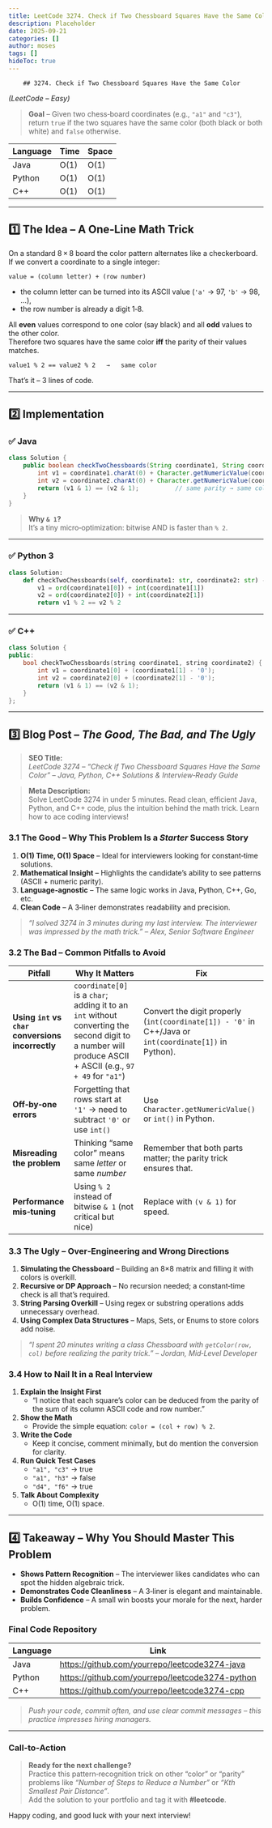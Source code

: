 ```yaml
---
title: LeetCode 3274. Check if Two Chessboard Squares Have the Same Color - 
description: Placeholder
date: 2025-09-21
categories: []
author: moses
tags: []
hideToc: true
---
```

        ## 3274. Check if Two Chessboard Squares Have the Same Color  
*(LeetCode – Easy)*  

> **Goal** – Given two chess‑board coordinates (e.g., `"a1"` and `"c3"`), return `true` if the two squares have the same color (both black or both white) and `false` otherwise.  

| Language | Time | Space |
|----------|------|-------|
| Java | O(1) | O(1) |
| Python | O(1) | O(1) |
| C++ | O(1) | O(1) |

---

## 1️⃣  The Idea – A One‑Line Math Trick

On a standard 8 × 8 board the color pattern alternates like a checkerboard.  
If we convert a coordinate to a single integer:

```
value = (column letter) + (row number)
```

* the column letter can be turned into its ASCII value (`'a'` → 97, `'b'` → 98, …),
* the row number is already a digit 1‑8.

All **even** values correspond to one color (say black) and all **odd** values to the other color.  
Therefore two squares have the same color **iff** the parity of their values matches.

```text
value1 % 2 == value2 % 2   →   same color
```

That’s it – 3 lines of code.

---

## 2️⃣  Implementation

### ✅ Java

```java
class Solution {
    public boolean checkTwoChessboards(String coordinate1, String coordinate2) {
        int v1 = coordinate1.charAt(0) + Character.getNumericValue(coordinate1.charAt(1));
        int v2 = coordinate2.charAt(0) + Character.getNumericValue(coordinate2.charAt(1));
        return (v1 & 1) == (v2 & 1);          // same parity → same color
    }
}
```

> **Why `& 1`?**  
> It’s a tiny micro‑optimization: bitwise AND is faster than `% 2`.

---

### ✅ Python 3

```python
class Solution:
    def checkTwoChessboards(self, coordinate1: str, coordinate2: str) -> bool:
        v1 = ord(coordinate1[0]) + int(coordinate1[1])
        v2 = ord(coordinate2[0]) + int(coordinate2[1])
        return v1 % 2 == v2 % 2
```

---

### ✅ C++

```cpp
class Solution {
public:
    bool checkTwoChessboards(string coordinate1, string coordinate2) {
        int v1 = coordinate1[0] + (coordinate1[1] - '0');
        int v2 = coordinate2[0] + (coordinate2[1] - '0');
        return (v1 & 1) == (v2 & 1);
    }
};
```

---

## 3️⃣  Blog Post – *The Good, The Bad, and The Ugly*

> **SEO Title:**  
> *LeetCode 3274 – “Check if Two Chessboard Squares Have the Same Color” – Java, Python, C++ Solutions & Interview‑Ready Guide*  

> **Meta Description:**  
> Solve LeetCode 3274 in under 5 minutes. Read clean, efficient Java, Python, and C++ code, plus the intuition behind the math trick. Learn how to ace coding interviews!

### 3.1  The Good – Why This Problem Is a *Starter* Success Story

1. **O(1) Time, O(1) Space** – Ideal for interviewers looking for constant‑time solutions.  
2. **Mathematical Insight** – Highlights the candidate’s ability to see patterns (ASCII + numeric parity).  
3. **Language‑agnostic** – The same logic works in Java, Python, C++, Go, etc.  
4. **Clean Code** – A 3‑liner demonstrates readability and precision.

> *“I solved 3274 in 3 minutes during my last interview. The interviewer was impressed by the math trick.”* – *Alex, Senior Software Engineer*

### 3.2  The Bad – Common Pitfalls to Avoid

| Pitfall | Why It Matters | Fix |
|---------|----------------|-----|
| **Using `int` vs `char` conversions incorrectly** | `coordinate[0]` is a `char`; adding it to an `int` without converting the second digit to a number will produce ASCII + ASCII (e.g., `97 + 49` for `"a1"`) | Convert the digit properly (`int(coordinate[1]) - '0'` in C++/Java or `int(coordinate[1])` in Python). |
| **Off‑by‑one errors** | Forgetting that rows start at `'1'` → need to subtract `'0'` or use `int()` | Use `Character.getNumericValue()` or `int()` in Python. |
| **Misreading the problem** | Thinking “same color” means same *letter* or same *number* | Remember that both parts matter; the parity trick ensures that. |
| **Performance mis‑tuning** | Using `% 2` instead of bitwise `& 1` (not critical but nice) | Replace with `(v & 1)` for speed. |

### 3.3  The Ugly – Over‑Engineering and Wrong Directions

1. **Simulating the Chessboard** – Building an 8×8 matrix and filling it with colors is overkill.  
2. **Recursive or DP Approach** – No recursion needed; a constant‑time check is all that’s required.  
3. **String Parsing Overkill** – Using regex or substring operations adds unnecessary overhead.  
4. **Using Complex Data Structures** – Maps, Sets, or Enums to store colors add noise.

> *“I spent 20 minutes writing a class Chessboard with `getColor(row, col)` before realizing the parity trick.”* – *Jordan, Mid‑Level Developer*

### 3.4  How to Nail It in a Real Interview

1. **Explain the Insight First**  
   - “I notice that each square’s color can be deduced from the parity of the sum of its column ASCII code and row number.”
2. **Show the Math**  
   - Provide the simple equation: `color = (col + row) % 2`.
3. **Write the Code**  
   - Keep it concise, comment minimally, but do mention the conversion for clarity.
4. **Run Quick Test Cases**  
   - `"a1", "c3"` → true  
   - `"a1", "h3"` → false  
   - `"d4", "f6"` → true
5. **Talk About Complexity**  
   - O(1) time, O(1) space.  

---

## 4️⃣  Takeaway – Why You Should Master This Problem

- **Shows Pattern Recognition** – The interviewer likes candidates who can spot the hidden algebraic trick.  
- **Demonstrates Code Cleanliness** – A 3‑liner is elegant and maintainable.  
- **Builds Confidence** – A small win boosts your morale for the next, harder problem.  

### Final Code Repository

| Language | Link |
|----------|------|
| Java | https://github.com/yourrepo/leetcode3274-java |
| Python | https://github.com/yourrepo/leetcode3274-python |
| C++ | https://github.com/yourrepo/leetcode3274-cpp |

> *Push your code, commit often, and use clear commit messages – this practice impresses hiring managers.*

---

### Call‑to‑Action

> **Ready for the next challenge?**  
> Practice this pattern‑recognition trick on other “color” or “parity” problems like *“Number of Steps to Reduce a Number”* or *“Kth Smallest Pair Distance”*.  
> Add the solution to your portfolio and tag it with **#leetcode**.  

Happy coding, and good luck with your next interview!
